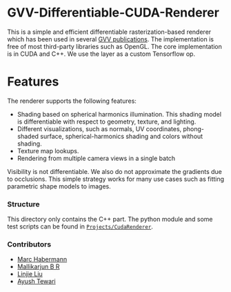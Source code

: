 # GVV-Differentiable-CUDA-Renderer

This is a simple and efficient differentiable rasterization-based renderer which has been used in several [GVV publications](https://gvv.mpi-inf.mpg.de/GVV_Projects.html). The implementation is free of most third-party libraries such as OpenGL. The core implementation is in CUDA and C++. We use the layer as a custom Tensorflow op.  

# Features 
The renderer supports the following features:
- Shading based on spherical harmonics illumination. This shading model is differentiable with respect to geometry, texture, and lighting. 
- Different visualizations, such as normals, UV coordinates, phong-shaded surface, spherical-harmonics shading and colors without shading. 
- Texture map lookups.
- Rendering from multiple camera views in a single batch

Visibility is not differentiable. We also do not approximate the gradients due to occlusions. This simple strategy works for many use cases such as fitting parametric shape models to images. 

### Structure
This directory only contains the C++ part. The python module and some test scripts can be found in [`Projects/CudaRenderer`](Projects/CudaRenderer). 

### Contributors
- [Marc Habermann](https://people.mpi-inf.mpg.de/~mhaberma/)
- [Mallikarjun B R](https://people.mpi-inf.mpg.de/~mbr/)
- [Linjie Liu](https://people.mpi-inf.mpg.de/~llyu/)
- [Ayush Tewari](https://people.mpi-inf.mpg.de/~atewari/)
